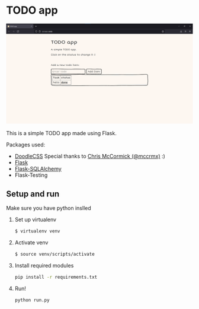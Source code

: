 # TODO app

<img src="./preview.png">

This is a simple TODO app made using Flask.

Packages used:
- [DoodleCSS](https://github.com/chr15m/DoodleCSS) Special thanks to [Chris McCormick (@mccrmx)](https://twitter.com/mccrmx) :)
- [Flask](https://flask.palletsprojects.com/en/2.0.x/)
- [Flask-SQLAlchemy](https://flask-sqlalchemy.palletsprojects.com/en/2.x/)
- Flask-Testing


## Setup and run

Make sure you have python inslled

1. Set up virtualenv
    ```bash
    $ virtualenv venv
    ```
2. Activate venv
    ```bash
    $ source venv/scripts/activate
    ```
3. Install required modules
    ```bash
    pip install -r requirements.txt
    ```
4. Run!
    ```bash
    python run.py
    ```
